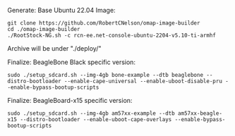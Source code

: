 Generate: Base Ubuntu 22.04 Image:

    git clone https://github.com/RobertCNelson/omap-image-builder
    cd ./omap-image-builder
    ./RootStock-NG.sh -c rcn-ee.net-console-ubuntu-2204-v5.10-ti-armhf

Archive will be under "./deploy/"

Finalize: BeagleBone Black specific version:

    sudo ./setup_sdcard.sh --img-4gb bone-example --dtb beaglebone --distro-bootloader --enable-cape-universal --enable-uboot-disable-pru --enable-bypass-bootup-scripts

Finalize: BeagleBoard-x15 specific version:

    sudo ./setup_sdcard.sh --img-4gb am57xx-example --dtb am57xx-beagle-x15 --distro-bootloader --enable-uboot-cape-overlays --enable-bypass-bootup-scripts
